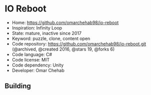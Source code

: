 # IO Reboot

- Home: https://github.com/omarchehab98/io-reboot
- Inspiration: Infinity Loop
- State: mature, inactive since 2017
- Keyword: puzzle, clone, content open
- Code repository: https://github.com/omarchehab98/io-reboot.git (@archived, @created 2016, @stars 19, @forks 6)
- Code language: C#
- Code license: MIT
- Code dependency: Unity
- Developer: Omar Chehab

## Building

